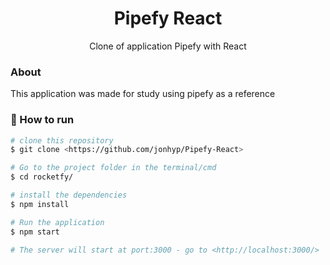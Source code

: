 <h1 align="center">Pipefy React</h1>
<p align="center">Clone of application Pipefy with React</p>



### About
This application was made for study using pipefy as a reference


### 🎲 How to run

```bash
# clone this repository
$ git clone <https://github.com/jonhyp/Pipefy-React>

# Go to the project folder in the terminal/cmd
$ cd rocketfy/

# install the dependencies
$ npm install

# Run the application
$ npm start

# The server will start at port:3000 - go to <http://localhost:3000/>
```


```
